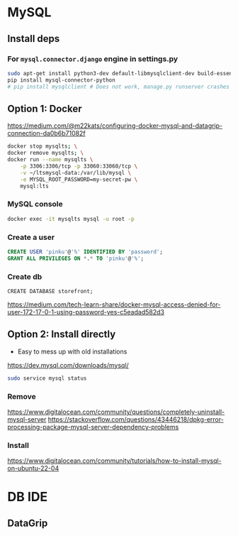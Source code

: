 # MySQL
## Install deps
### For `mysql.connector.django` engine in settings.py
```bash
sudo apt-get install python3-dev default-libmysqlclient-dev build-essential pkg-config
pip install mysql-connector-python
# pip install mysqlclient # Does not work, manage.py runserver crashes
```
## Option 1: Docker

https://medium.com/@m22kats/configuring-docker-mysql-and-datagrip-connection-da0b6b71082f

```bash
docker stop mysqlts; \
docker remove mysqlts; \
docker run --name mysqlts \
    -p 3306:3306/tcp -p 33060:33060/tcp \
    -v ~/ltsmysql-data:/var/lib/mysql \
    -e MYSQL_ROOT_PASSWORD=my-secret-pw \
    mysql:lts
```
### MySQL console
```bash
docker exec -it mysqlts mysql -u root -p
```
### Create a user
```sql
CREATE USER 'pinku'@'%' IDENTIFIED BY 'password';
GRANT ALL PRIVILEGES ON *.* TO 'pinku'@'%';
```
### Create db
```
CREATE DATABASE storefront;
```

https://medium.com/tech-learn-share/docker-mysql-access-denied-for-user-172-17-0-1-using-password-yes-c5eadad582d3



## Option 2: Install directly 
- Easy to mess up with old installations

https://dev.mysql.com/downloads/mysql/

```bash
sudo service mysql status
```

### Remove
https://www.digitalocean.com/community/questions/completely-uninstall-mysql-server
https://stackoverflow.com/questions/43446218/dpkg-error-processing-package-mysql-server-dependency-problems

### Install
https://www.digitalocean.com/community/tutorials/how-to-install-mysql-on-ubuntu-22-04


# DB IDE
## DataGrip

